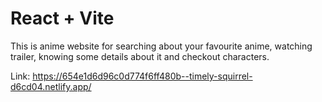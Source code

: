 # React + Vite

This is anime website for searching about your favourite anime, watching trailer, knowing some details about it and checkout characters.

Link:
https://654e1d6d96c0d774f6ff480b--timely-squirrel-d6cd04.netlify.app/

